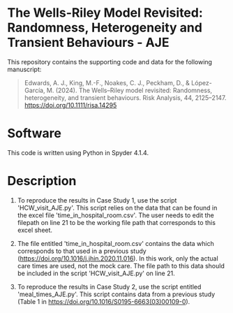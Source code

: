 # The Wells-Riley Model Revisited: Randomness, Heterogeneity and Transient Behaviours - AJE
This repository contains the supporting code and data for the following manuscript:
> Edwards, A. J., King, M.-F., Noakes, C. J., Peckham, D., & López-García, M. (2024). The Wells–Riley model revisited: Randomness, heterogeneity, and transient behaviours. Risk Analysis, 44, 2125–2147. https://doi.org/10.1111/risa.14295

# Software
This code is written using Python in Spyder 4.1.4.

# Description
1. To reproduce the results in Case Study 1, use the script 'HCW_visit_AJE.py'. This script relies on the data that can be found in the excel file 'time_in_hospital_room.csv'. The user needs to edit the filepath on line 21 to be the working file path that corresponds to this excel sheet.

2. The file entitled 'time_in_hospital_room.csv' contains the data which corresponds to that used in a previous study (https://doi.org/10.1016/j.jhin.2020.11.016). In this work, only the actual care times are used, not the mock care. The file path to this data should be included in the script 'HCW_visit_AJE.py' on line 21. 

3. To reproduce the results in Case Study 2, use the script entitled 'meal_times_AJE.py'. This script contains data from a previous study (Table 1 in https://doi.org/10.1016/S0195-6663(03)00109-0).
